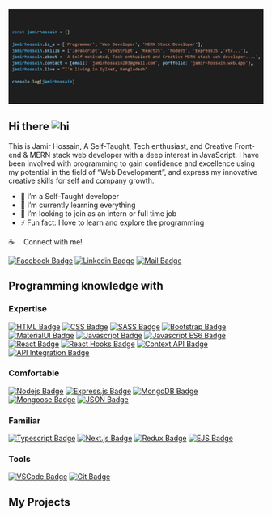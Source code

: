 ![Github Banner](https://raw.githubusercontent.com/Jamir45/Jamir45/main/code.png)

## Hi there <img src="https://user-images.githubusercontent.com/1303154/88677602-1635ba80-d120-11ea-84d8-d263ba5fc3c0.gif" width="28px" alt="hi">

This is Jamir Hossain, A Self-Taught, Tech enthusiast, and Creative Front-end & MERN stack web developer with a deep interest in JavaScript. I have been involved with programming to gain confidence and excellence using my potential in the field of “Web Development”, and express my innovative creative skills for self and company growth.

- 🔭 I’m a Self-Taught developer
- 🌱 I’m currently learning everything
- 👯 I’m looking to join as an intern or full time job
- ⚡ Fun fact: I love to learn and explore the programming

:coffee: &emsp;Connect with me!

[![Facebook Badge](https://img.shields.io/badge/Facebook-1877F2?style=for-the-badge&logo=facebook&logoColor=white)](https://www.facebook.com/jamirhossain203/) [![Linkedin Badge](https://img.shields.io/badge/LinkedIn-0077B5?style=for-the-badge&logo=linkedin&logoColor=white)](https://www.linkedin.com/in/jamir-hossain/) [![Mail Badge](https://img.shields.io/badge/Gmail-D14836?style=for-the-badge&logo=gmail&logoColor=white)](mailto:jamirhossain203@gmail.com)


## Programming knowledge with
### Expertise
[![HTML Badge](https://img.shields.io/badge/-Html-e34c26?style=for-the-badge&logo=html5&logoColor=white)](#) [![CSS Badge](https://img.shields.io/badge/-Css-264de4?style=for-the-badge&logo=css3&logoColor=white)](#) [![SASS Badge](https://img.shields.io/badge/Sass-CC6699?style=for-the-badge&logo=sass&logoColor=white)](#) [![Bootstrap Badge](https://img.shields.io/badge/-Bootstrap-563d7c?style=for-the-badge&logo=bootstrap&logoColor=white)](#) [![MaterialUI Badge](https://img.shields.io/badge/-MaterialUi-1976d2?style=for-the-badge&logo=materialui&logoColor=white)](#) [![Javascript Badge](https://img.shields.io/badge/-Javascript-F0DB4F?style=for-the-badge&logo=javascript&logoColor=black)](#) [![Javascript ES6 Badge](https://img.shields.io/badge/-Javascript%20ES6-F0DB4F?style=for-the-badge&logo=javascript&logoColor=black)](#) [![React Badge](https://img.shields.io/badge/-React-61DBFB?style=for-the-badge&logo=react&logoColor=black)](#) [![React Hooks Badge](https://img.shields.io/badge/-React%20Hooks-61DBFB?style=for-the-badge&logo=react&logoColor=black)](#) [![Context API Badge](https://img.shields.io/badge/-Context%20Api-orange?style=for-the-badge&logo=context&logoColor=orange)](#) [![API Integration Badge](https://img.shields.io/badge/-Api%20Integration-e4405f?style=for-the-badge)](#) 

### Comfortable
[![Nodejs Badge](https://img.shields.io/badge/-Nodejs-3C873A?style=for-the-badge&logo=node.js&logoColor=white)](#) [![Express.js Badge](https://img.shields.io/badge/Express.js-000000?style=for-the-badge&logo=express&logoColor=white)](#) [![MongoDB Badge](https://img.shields.io/badge/MongoDB-4EA94B?style=for-the-badge&logo=mongodb&logoColor=white)](#)  [![Mongoose Badge](https://img.shields.io/badge/-Mongoose.JS-e4405f?style=for-the-badge)](#) [![JSON Badge](https://img.shields.io/badge/JSON-F0DB4F?style=for-the-badge&logo=json&logoColor=black)](#)

### Familiar
[![Typescript Badge](https://img.shields.io/badge/-Typescript-007acc?style=for-the-badge&logo=typescript&logoColor=white)](#) [![Next.js Badge](https://img.shields.io/badge/next.js-000000?style=for-the-badge&logo=nextdotjs&logoColor=white)](#) [![Redux Badge](https://img.shields.io/badge/-Redux.js-764abc?style=for-the-badge&logo=redux&logoColor=white)](#) [![EJS Badge](https://img.shields.io/badge/-EJS%20Template-e4405f?style=for-the-badge)](#) 

### Tools
[![VSCode Badge](https://img.shields.io/badge/Visual_Studio-5C2D91?style=for-the-badge&logo=visual%20studio&logoColor=white)](#) [![Git Badge](https://img.shields.io/badge/Git-F05032?style=for-the-badge&logo=git&logoColor=white)](#)


## My Projects
